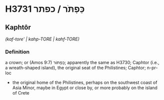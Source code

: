 # H3731 כַּפְתֹּר / כפתר

## Kaphtôr

_(kaf-tore' | kahp-TORE | kahf-TORE)_

### Definition

a crown; or (Amos 9:7) כַּפְתּוֹר; apparently the same as H3730; Caphtor (i.e., a wreath-shaped island), the original seat of the Philistines; Caphtor; n-pr-loc

- the original home of the Philistines, perhaps on the southwest coast of Asia Minor, maybe in Egypt or close by, or more probably on the island of Crete
